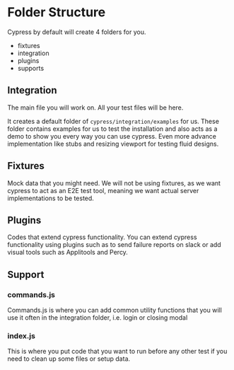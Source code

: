 # Folder Structure

Cypress by default will create 4 folders for you.

- fixtures
- integration
- plugins
- supports

## Integration

The main file you will work on. All your test files will be here.

It creates a default folder of `cypress/integration/examples` for us. These folder contains examples for us to test the installation and also acts as a demo to show you every way you can use cypress. Even more advance implementation like stubs and resizing viewport for testing fluid designs.

## Fixtures

Mock data that you might need. We will not be using fixtures, as we want cypress to act as an E2E test tool, meaning we want actual server implementations to be tested.

## Plugins

Codes that extend cypress functionality. You can extend cypress functionality using plugins such as to send failure reports on slack or add visual tools such as Applitools and Percy.

## Support

### commands.js

Commands.js is where you can add common utility functions that you will use it often in the integration folder, i.e. login or closing modal

### index.js

This is where you put code that you want to run before any other test if you need to clean up some files or setup data.
